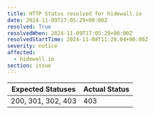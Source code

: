```yaml
---
title: HTTP Status resolved for hidewall.io
date: 2024-11-09T17:05:29+00:00Z
resolved: True
resolvedWhen: 2024-11-09T17:05:29+00:00Z
resolvedStartTime: 2024-11-08T11:28:04+00:00Z
severity: notice
affected:
  - hidewall.io
section: issue
---
```


| Expected Statuses | Actual Status  |
|-------------------|----------------|
| 200, 301, 302, 403 | 403 |
